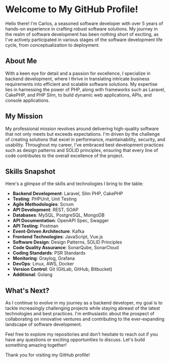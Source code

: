 
# Welcome to My GitHub Profile!

Hello there! I'm Carlos, a seasoned software developer with over 5 years of hands-on experience in crafting robust software solutions. My journey in the realm of software development has been nothing short of exciting, as I've actively participated in various stages of the software development life cycle, from conceptualization to deployment.

## About Me

With a keen eye for detail and a passion for excellence, I specialize in backend development, where I thrive in translating intricate business requirements into efficient and scalable software solutions. My expertise lies in harnessing the power of PHP, along with frameworks such as Laravel, CakePHP, and PHP Slim, to build dynamic web applications, APIs, and console applications.

## My Mission

My professional mission revolves around delivering high-quality software that not only meets but exceeds expectations. I'm driven by the challenge of creating solutions that excel in performance, maintainability, security, and usability. Throughout my career, I've embraced best development practices such as design patterns and SOLID principles, ensuring that every line of code contributes to the overall excellence of the project.

## Skills Snapshot

Here's a glimpse of the skills and technologies I bring to the table:

- **Backend Development**: Laravel, Slim PHP, CakePHP
- **Testing**: PHPUnit, Unit Testing
- **Agile Methodologies**: Scrum
- **API Development**: REST, SOAP
- **Databases**: MySQL, PostgreSQL, MongoDB
- **API Documentation**: OpenAPI Spec, Swagger
- **API Testing**: Postman
- **Event-Driven Architecture**: Kafka
- **Frontend Technologies**: JavaScript, Vue.js
- **Software Design**: Design Patterns, SOLID Principles
- **Code Quality Assurance**: SonarQube, SonarCloud
- **Coding Standards**: PSR Standards
- **Monitoring**: Graylog, Grafana
- **DevOps**: Linux, AWS, Docker
- **Version Control**: Git (GitLab, GitHub, Bitbucket)
- **Additional**: Golang

## What's Next?

As I continue to evolve in my journey as a backend developer, my goal is to tackle increasingly challenging projects while staying abreast of the latest technologies and best practices. I'm enthusiastic about the prospect of collaborating on innovative ventures and contributing to the ever-expanding landscape of software development.

Feel free to explore my repositories and don't hesitate to reach out if you have any questions or exciting opportunities to discuss. Let's build something amazing together!

Thank you for visiting my GitHub profile!
